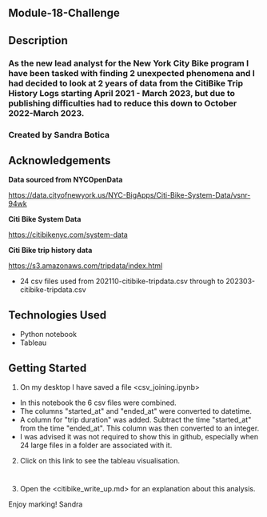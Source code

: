 ## Module-18-Challenge

## Description

### As the new lead analyst for the New York City Bike program I have been tasked with finding 2 unexpected phenomena and I had decided to look at 2 years of data from the CitiBike Trip History Logs starting April 2021 - March 2023, but due to publishing difficulties had to reduce this down to October 2022-March 2023.

### Created by Sandra Botica

## Acknowledgements

**Data sourced from NYCOpenData**

https://data.cityofnewyork.us/NYC-BigApps/Citi-Bike-System-Data/vsnr-94wk

**Citi Bike System Data**

https://citibikenyc.com/system-data

**Citi Bike trip history data**

https://s3.amazonaws.com/tripdata/index.html

 - 24 csv files used from 202110-citibike-tripdata.csv through to 202303-citibike-tripdata.csv 


## Technologies Used

 - Python notebook
 - Tableau

## Getting Started

1. On my desktop I have saved a file <csv_joining.ipynb>
 - In this notebook the 6 csv files were combined.
 - The columns "started_at" and "ended_at" were converted to datetime.
 - A column for "trip duration" was added. Subtract the time "started_at" from the time "ended_at". This column was then converted to an integer.
 - I was advised it was not required to show this in github, especially when 24 large files in a folder are associated with it.

2. Click on this link to see the tableau visualisation.

# 

3. Open the <citibike_write_up.md> for an explanation about this analysis.

Enjoy marking!
Sandra
